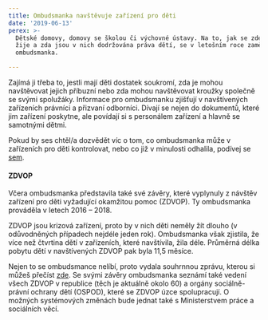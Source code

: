```yaml
---
title: Ombudsmanka navštěvuje zařízení pro děti
date: '2019-06-13'
perex: >-
  Dětské domovy, domovy se školou či výchovné ústavy. Na to, jak se zde dětem
  žije a zda jsou v nich dodržována práva dětí, se v letošním roce zaměřuje
  ombudsmanka.

---
```



<p>Zajímá ji třeba to, jestli mají děti dostatek soukromí, zda je mohou navštěvovat jejich příbuzní nebo zda mohou navštěvovat kroužky společně se svými spolužáky. Informace pro ombudsmanku zjišťují v navštívených zařízeních právníci a přizvaní odborníci. Dívají se nejen do dokumentů, které jim zařízení poskytne, ale povídají si s personálem zařízení a hlavně se samotnými dětmi.</p><p>Pokud by ses chtěl/a dozvědět víc o tom, co ombudsmanka může v zařízeních pro děti kontrolovat, nebo co již v minulosti odhalila, podívej se <a href="co-kontroluje-ombudsman-v-zarizeni/">sem</a>.</p><h4>ZDVOP</h4><p>Včera ombudsmanka představila také své závěry, které vyplynuly z návštěv zařízení pro děti vyžadující okamžitou pomoc (ZDVOP). Ty ombudsmanka prováděla v letech 2016 – 2018.</p><p>ZDVOP jsou krizová zařízení, proto by v nich děti neměly žít dlouho (v odůvodněných případech nejdéle jeden rok). Ombudsmanka však zjistila, že více než čtvrtina dětí v zařízeních, které navštívila, žila déle. Průměrná délka pobytu dětí v navštívených ZDVOP pak byla 11,5 měsíce.</p><p>Nejen to se ombudsmance nelíbí, proto vydala souhrnnou zprávu, kterou si můžeš přečíst <a href="https://www.ochrance.cz/fileadmin/user_upload/ochrana_osob/ZARIZENI/Ustavni_vychova/2019_0110_Zprava_DET_zarizeni_pro_deti_A4_CS_04_web.pdf" target="_blank">zde</a>. Se svými závěry ombudsmanka seznámí také vedení všech ZDVOP v republice (těch je aktuálně okolo 60) a orgány sociálně-právní ochrany dětí (OSPOD), které se ZDVOP úzce spolupracují. O možných systémových změnách bude jednat&nbsp;také&nbsp;s Ministerstvem práce a sociálních věcí.</p>

